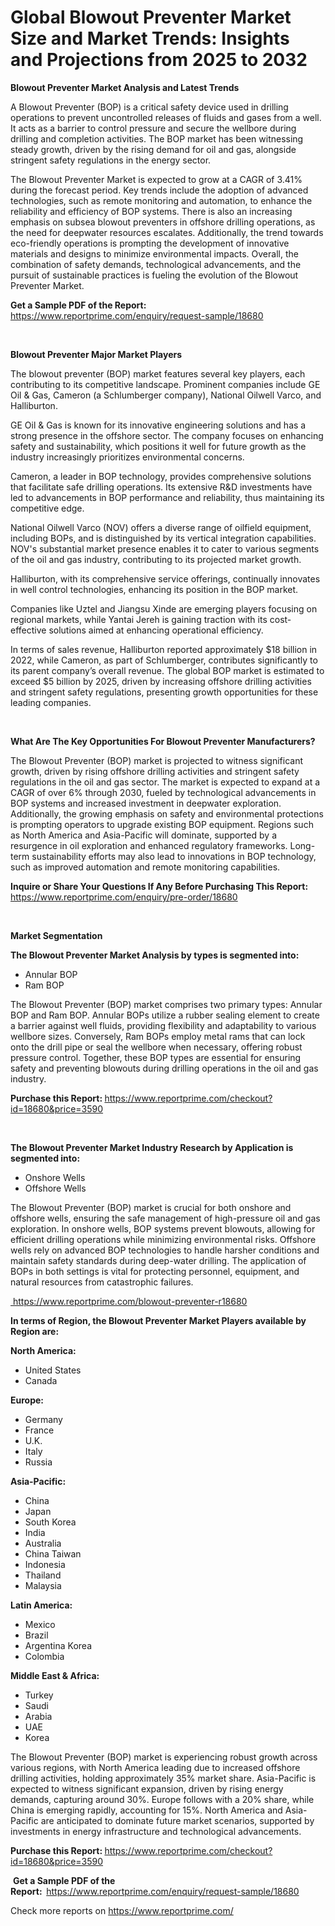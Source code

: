 <p><h1>Global Blowout Preventer Market Size and Market Trends: Insights and Projections from 2025 to 2032</h1></p><p><strong>Blowout Preventer Market Analysis and Latest Trends</strong></p>
<p><p>A Blowout Preventer (BOP) is a critical safety device used in drilling operations to prevent uncontrolled releases of fluids and gases from a well. It acts as a barrier to control pressure and secure the wellbore during drilling and completion activities. The BOP market has been witnessing steady growth, driven by the rising demand for oil and gas, alongside stringent safety regulations in the energy sector.</p><p>The Blowout Preventer Market is expected to grow at a CAGR of 3.41% during the forecast period. Key trends include the adoption of advanced technologies, such as remote monitoring and automation, to enhance the reliability and efficiency of BOP systems. There is also an increasing emphasis on subsea blowout preventers in offshore drilling operations, as the need for deepwater resources escalates. Additionally, the trend towards eco-friendly operations is prompting the development of innovative materials and designs to minimize environmental impacts. Overall, the combination of safety demands, technological advancements, and the pursuit of sustainable practices is fueling the evolution of the Blowout Preventer Market.</p></p>
<p><strong>Get a Sample PDF of the Report:&nbsp;</strong> <a href="https://www.reportprime.com/enquiry/request-sample/18680?utm_campaign=2313&utm_medium=2&utm_source=Github&utm_content=ia&utm_term=19032025&utm_id=blowout-preventer">https://www.reportprime.com/enquiry/request-sample/18680</a></p>
<p>&nbsp;</p>
<p><strong>Blowout Preventer Major Market Players</strong></p>
<p><p>The blowout preventer (BOP) market features several key players, each contributing to its competitive landscape. Prominent companies include GE Oil & Gas, Cameron (a Schlumberger company), National Oilwell Varco, and Halliburton. </p><p>GE Oil & Gas is known for its innovative engineering solutions and has a strong presence in the offshore sector. The company focuses on enhancing safety and sustainability, which positions it well for future growth as the industry increasingly prioritizes environmental concerns. </p><p>Cameron, a leader in BOP technology, provides comprehensive solutions that facilitate safe drilling operations. Its extensive R&D investments have led to advancements in BOP performance and reliability, thus maintaining its competitive edge. </p><p>National Oilwell Varco (NOV) offers a diverse range of oilfield equipment, including BOPs, and is distinguished by its vertical integration capabilities. NOV's substantial market presence enables it to cater to various segments of the oil and gas industry, contributing to its projected market growth.</p><p>Halliburton, with its comprehensive service offerings, continually innovates in well control technologies, enhancing its position in the BOP market. </p><p>Companies like Uztel and Jiangsu Xinde are emerging players focusing on regional markets, while Yantai Jereh is gaining traction with its cost-effective solutions aimed at enhancing operational efficiency.</p><p>In terms of sales revenue, Halliburton reported approximately $18 billion in 2022, while Cameron, as part of Schlumberger, contributes significantly to its parent company’s overall revenue. The global BOP market is estimated to exceed $5 billion by 2025, driven by increasing offshore drilling activities and stringent safety regulations, presenting growth opportunities for these leading companies.</p></p>
<p>&nbsp;</p>
<p><strong>What Are The Key Opportunities For Blowout Preventer Manufacturers?</strong></p>
<p><p>The Blowout Preventer (BOP) market is projected to witness significant growth, driven by rising offshore drilling activities and stringent safety regulations in the oil and gas sector. The market is expected to expand at a CAGR of over 6% through 2030, fueled by technological advancements in BOP systems and increased investment in deepwater exploration. Additionally, the growing emphasis on safety and environmental protections is prompting operators to upgrade existing BOP equipment. Regions such as North America and Asia-Pacific will dominate, supported by a resurgence in oil exploration and enhanced regulatory frameworks. Long-term sustainability efforts may also lead to innovations in BOP technology, such as improved automation and remote monitoring capabilities.</p></p>
<p><strong>Inquire or Share Your Questions If Any Before Purchasing This Report:</strong> <a href="https://www.reportprime.com/enquiry/pre-order/18680?utm_campaign=2313&utm_medium=2&utm_source=Github&utm_content=ia&utm_term=19032025&utm_id=blowout-preventer">https://www.reportprime.com/enquiry/pre-order/18680</a></p>
<p>&nbsp;</p>
<p><strong>Market Segmentation</strong></p>
<p><strong>The Blowout Preventer Market Analysis by types is segmented into:</strong></p>
<p><ul><li>Annular BOP</li><li>Ram BOP</li></ul></p>
<p><p>The Blowout Preventer (BOP) market comprises two primary types: Annular BOP and Ram BOP. Annular BOPs utilize a rubber sealing element to create a barrier against well fluids, providing flexibility and adaptability to various wellbore sizes. Conversely, Ram BOPs employ metal rams that can lock onto the drill pipe or seal the wellbore when necessary, offering robust pressure control. Together, these BOP types are essential for ensuring safety and preventing blowouts during drilling operations in the oil and gas industry.</p></p>
<p><strong>Purchase this Report:&nbsp;</strong><a href="https://www.reportprime.com/checkout?id=18680&price=3590&utm_campaign=2313&utm_medium=2&utm_source=Github&utm_content=ia&utm_term=19032025&utm_id=blowout-preventer">https://www.reportprime.com/checkout?id=18680&price=3590</a></p>
<p>&nbsp;</p>
<p><strong>The Blowout Preventer Market Industry Research by Application is segmented into:</strong></p>
<p><ul><li>Onshore Wells</li><li>Offshore Wells</li></ul></p>
<p><p>The Blowout Preventer (BOP) market is crucial for both onshore and offshore wells, ensuring the safe management of high-pressure oil and gas exploration. In onshore wells, BOP systems prevent blowouts, allowing for efficient drilling operations while minimizing environmental risks. Offshore wells rely on advanced BOP technologies to handle harsher conditions and maintain safety standards during deep-water drilling. The application of BOPs in both settings is vital for protecting personnel, equipment, and natural resources from catastrophic failures.</p></p>
<p><a href="https://www.reportprime.com/blowout-preventer-r18680?utm_campaign=2313&utm_medium=2&utm_source=Github&utm_content=ia&utm_term=19032025&utm_id=blowout-preventer">&nbsp;https://www.reportprime.com/blowout-preventer-r18680</a></p>
<p><strong>In terms of Region, the Blowout Preventer Market Players available by Region are:</strong></p>
<p>
    <p> <strong> North America: </strong>
        <ul>
            <li>United States</li>
            <li>Canada</li>
        </ul>
        </p> 
    <p> <strong> Europe: </strong>
        <ul>
            <li>Germany</li>
            <li>France</li>
            <li>U.K.</li>
            <li>Italy</li>
            <li>Russia</li>
        </ul>
        </p> 
    <p> <strong> Asia-Pacific: </strong>
        <ul>
            <li>China</li>
            <li>Japan</li>
            <li>South Korea</li>
            <li>India</li>
            <li>Australia</li>
            <li>China Taiwan</li>
            <li>Indonesia</li>
            <li>Thailand</li>
            <li>Malaysia</li>
        </ul>
        </p> 
    <p> <strong> Latin America: </strong>
        <ul>
            <li>Mexico</li>
            <li>Brazil</li>
            <li>Argentina Korea</li>
            <li>Colombia</li>
        </ul>
        </p> 
    <p> <strong> Middle East & Africa: </strong>
        <ul>
            <li>Turkey</li>
            <li>Saudi</li>
            <li>Arabia</li>
            <li>UAE</li>
            <li>Korea</li>
        </ul>
    </p>
    </p>
<p><p>The Blowout Preventer (BOP) market is experiencing robust growth across various regions, with North America leading due to increased offshore drilling activities, holding approximately 35% market share. Asia-Pacific is expected to witness significant expansion, driven by rising energy demands, capturing around 30%. Europe follows with a 20% share, while China is emerging rapidly, accounting for 15%. North America and Asia-Pacific are anticipated to dominate future market scenarios, supported by investments in energy infrastructure and technological advancements.</p></p>
<p><strong>Purchase this Report: </strong><a href="https://www.reportprime.com/checkout?id=18680&price=3590&utm_campaign=2313&utm_medium=2&utm_source=Github&utm_content=ia&utm_term=19032025&utm_id=blowout-preventer">https://www.reportprime.com/checkout?id=18680&price=3590</a></p>
<p>&nbsp;<strong>Get a Sample PDF of the Report:&nbsp;&nbsp;</strong><a href="https://www.reportprime.com/enquiry/request-sample/18680?utm_campaign=2313&utm_medium=2&utm_source=Github&utm_content=ia&utm_term=19032025&utm_id=blowout-preventer">https://www.reportprime.com/enquiry/request-sample/18680</a></p>
<p><strong></strong></p>
<p>Check more reports on <a href="https://www.reportprime.com/?utm_campaign=2313&utm_medium=2&utm_source=Github&utm_content=ia&utm_term=19032025&utm_id=blowout-preventer">https://www.reportprime.com/</a></p>